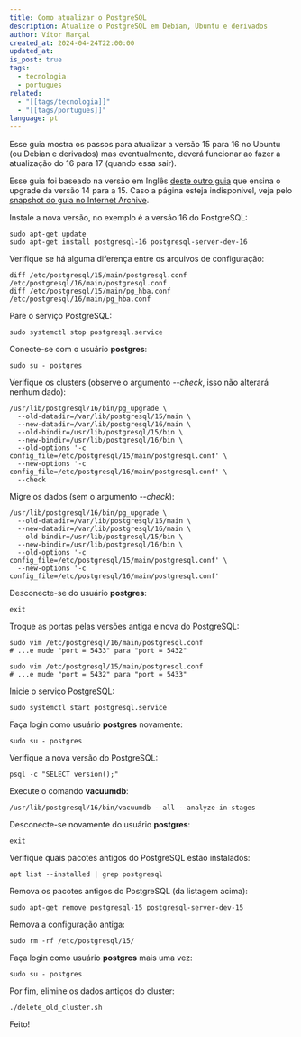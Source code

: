 ```yaml
---
title: Como atualizar o PostgreSQL
description: Atualize o PostgreSQL em Debian, Ubuntu e derivados
author: Vítor Marçal
created_at: 2024-04-24T22:00:00
updated_at: 
is_post: true
tags:
  - tecnologia
  - portugues
related:
  - "[[tags/tecnologia]]"
  - "[[tags/portugues]]"
language: pt
---
```


Esse guia mostra os passos para atualizar a versão 15 para 16 no Ubuntu (ou Debian e derivados) mas eventualmente, deverá funcionar ao fazer a atualização do 16 para 17 (quando essa sair).

Esse guia foi baseado na versão em Inglês [deste outro guia](https://www.kostolansky.sk/posts/upgrading-to-postgresql-15/) que ensina o upgrade da versão 14 para a 15. Caso a página esteja indisponivel, veja pelo [snapshot do guia no Internet Archive](https://web.archive.org/web/20231128145207/https://www.kostolansky.sk/posts/upgrading-to-postgresql-15/).

Instale a nova versão, no exemplo é a versão 16 do PostgreSQL:

```shell
sudo apt-get update
sudo apt-get install postgresql-16 postgresql-server-dev-16
```
 
Verifique se há alguma diferença entre os arquivos de configuração:

```shell
diff /etc/postgresql/15/main/postgresql.conf /etc/postgresql/16/main/postgresql.conf
diff /etc/postgresql/15/main/pg_hba.conf /etc/postgresql/16/main/pg_hba.conf
```

Pare o serviço PostgreSQL:

```shell
sudo systemctl stop postgresql.service
```

Conecte-se com o usuário **postgres**:

```shell
sudo su - postgres
```

Verifique os clusters (observe o argumento *--check*, isso não alterará nenhum dado):

```shell
/usr/lib/postgresql/16/bin/pg_upgrade \
  --old-datadir=/var/lib/postgresql/15/main \
  --new-datadir=/var/lib/postgresql/16/main \
  --old-bindir=/usr/lib/postgresql/15/bin \
  --new-bindir=/usr/lib/postgresql/16/bin \
  --old-options '-c config_file=/etc/postgresql/15/main/postgresql.conf' \
  --new-options '-c config_file=/etc/postgresql/16/main/postgresql.conf' \
  --check
```

Migre os dados (sem o argumento *--check*):

```shell
/usr/lib/postgresql/16/bin/pg_upgrade \
  --old-datadir=/var/lib/postgresql/15/main \
  --new-datadir=/var/lib/postgresql/16/main \
  --old-bindir=/usr/lib/postgresql/15/bin \
  --new-bindir=/usr/lib/postgresql/16/bin \
  --old-options '-c config_file=/etc/postgresql/15/main/postgresql.conf' \
  --new-options '-c config_file=/etc/postgresql/16/main/postgresql.conf'
```

Desconecte-se do usuário **postgres**:

```shell
exit
```

Troque as portas pelas versões antiga e nova do PostgreSQL:

```shell
sudo vim /etc/postgresql/16/main/postgresql.conf
# ...e mude "port = 5433" para "port = 5432"

sudo vim /etc/postgresql/15/main/postgresql.conf
# ...e mude "port = 5432" para "port = 5433"
```

Inicie o serviço PostgreSQL:

```shell
sudo systemctl start postgresql.service
```

Faça login como usuário **postgres** novamente:

```shell
sudo su - postgres
```

Verifique a nova versão do PostgreSQL: 

```shell
psql -c "SELECT version();"
```

Execute o comando **vacuumdb**:

```shell
/usr/lib/postgresql/16/bin/vacuumdb --all --analyze-in-stages
```

Desconecte-se novamente do usuário **postgres**:

```shell
exit
```

Verifique quais pacotes antigos do PostgreSQL estão instalados:

```shell
apt list --installed | grep postgresql
```

Remova os pacotes antigos do PostgreSQL (da listagem acima):

```shell
sudo apt-get remove postgresql-15 postgresql-server-dev-15
```

Remova a configuração antiga:

```shell
sudo rm -rf /etc/postgresql/15/
```

Faça login como usuário **postgres** mais uma vez:

```shell
sudo su - postgres
```

Por fim, elimine os dados antigos do cluster:

```shell
./delete_old_cluster.sh
```

Feito!